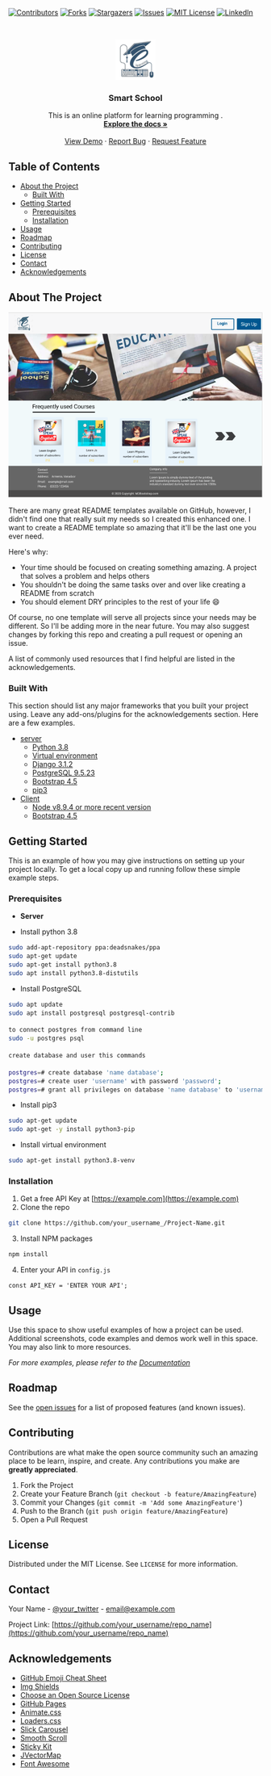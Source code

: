 <!--
*** Thanks for checking out this README Template. If you have a suggestion that would
*** make this better, please fork the repo and create a pull request or simply open
*** an issue with the tag "enhancement".
*** Thanks again! Now go create something AMAZING! :D
-->





<!-- PROJECT SHIELDS -->
<!--
*** I'm using markdown "reference style" links for readability.
*** Reference links are enclosed in brackets [ ] instead of parentheses ( ).
*** See the bottom of this document for the declaration of the reference variables
*** for contributors-url, forks-url, etc. This is an optional, concise syntax you may use.
*** https://www.markdownguide.org/basic-syntax/#reference-style-links
-->
[![Contributors][contributors-shield]][contributors-url]
[![Forks][forks-shield]][forks-url]
[![Stargazers][stars-shield]][stars-url]
[![Issues][issues-shield]][issues-url]
[![MIT License][license-shield]][license-url]
[![LinkedIn][linkedin-shield]][linkedin-url]



<!-- PROJECT LOGO -->
<br />
<p align="center">
  <a href="https://github.com/Instigate-Training-Center-11/Online_learning_platform/tree/development">
    <img src="images/logo.png" alt="Logo" width="80" height="80">
  </a>

  <h3 align="center">Smart School </h3>

  <p align="center">
    This is an online platform for learning programming .
    <br />
    <a href="https://github.com/Instigate-Training-Center-11/Online_learning_platform/tree/development"><strong>Explore the docs »</strong></a>
    <br />
    <br />
    <a href="https://github.com/Instigate-Training-Center-11/Online_learning_platform/tree/development">View Demo</a>
    ·
    <a href="https://github.com/Instigate-Training-Center-11/Online_learning_platform/tree/development/issues">Report Bug</a>
    ·
    <a href="https://github.com/Instigate-Training-Center-11/Online_learning_platform/tree/development/issues">Request Feature</a>
  </p>
</p>



<!-- TABLE OF CONTENTS -->
## Table of Contents

* [About the Project](#about-the-project)
  * [Built With](#built-with)
* [Getting Started](#getting-started)
  * [Prerequisites](#prerequisites)
  * [Installation](#installation)
* [Usage](#usage)
* [Roadmap](#roadmap)
* [Contributing](#contributing)
* [License](#license)
* [Contact](#contact)
* [Acknowledgements](#acknowledgements)



<!-- ABOUT THE PROJECT -->
## About The Project

[![Product Name Screen Shot][product-screenshot]](https://example.com)

There are many great README templates available on GitHub, however, I didn't find one that really suit my needs so I created this enhanced one. I want to create a README template so amazing that it'll be the last one you ever need.

Here's why:
* Your time should be focused on creating something amazing. A project that solves a problem and helps others
* You shouldn't be doing the same tasks over and over like creating a README from scratch
* You should element DRY principles to the rest of your life :smile:

Of course, no one template will serve all projects since your needs may be different. So I'll be adding more in the near future. You may also suggest changes by forking this repo and creating a pull request or opening an issue.

A list of commonly used resources that I find helpful are listed in the acknowledgements.

### Built With
This section should list any major frameworks that you built your project using. Leave any add-ons/plugins for the acknowledgements section. Here are a few examples.
* [server](https://github.com/Instigate-Training-Center-11/Online_learning_platform/tree/development/server)
  * [Python 3.8](https://docs.python.org/release/3.8.6/)
  * [Virtual environment](https://www.enterprisedb.com/postgres-tutorials/how-use-postgresql-django)
  * [Django 3.1.2](https://docs.djangoproject.com/en/3.1/releases/3.1.2/)
  * [PostgreSQL 9.5.23](https://www.postgresql.org/docs/9.5/index.html)
  * [Bootstrap 4.5](https://getbootstrap.com)
  * [pip3](https://linuxize.com/post/how-to-install-pip-on-ubuntu-18.04/)
* [Client](https://github.com/Instigate-Training-Center-11/Online_learning_platform/tree/development/client)
  * [Node v8.9.4 or more recent version](https://nodejs.org/en/docs/)
  * [Bootstrap 4.5](https://getbootstrap.com)




<!-- GETTING STARTED -->
## Getting Started

This is an example of how you may give instructions on setting up your project locally.
To get a local copy up and running follow these simple example steps.

### Prerequisites

* __Server__

* Install python 3.8
```sh
sudo add-apt-repository ppa:deadsnakes/ppa
sudo apt-get update
sudo apt-get install python3.8
sudo apt install python3.8-distutils
```


* Install  PostgreSQL
```sh
sudo apt update
sudo apt install postgresql postgresql-contrib

to connect postgres from command line
sudo -u postgres psql

create database and user this commands

postgres=# create database 'name database';
postgres=# create user 'username' with password 'password';
postgres=# grant all privileges on database 'name database' to 'username';
```

* Install pip3

```sh
sudo apt-get update
sudo apt-get -y install python3-pip
```

* Install virtual environment
```sh
sudo apt-get install python3.8-venv
```

### Installation

1. Get a free API Key at [https://example.com](https://example.com)
2. Clone the repo
```sh
git clone https://github.com/your_username_/Project-Name.git
```
3. Install NPM packages
```sh
npm install
```
4. Enter your API in `config.js`
```JS
const API_KEY = 'ENTER YOUR API';
```



<!-- USAGE EXAMPLES -->
## Usage

Use this space to show useful examples of how a project can be used. Additional screenshots, code examples and demos work well in this space. You may also link to more resources.

_For more examples, please refer to the [Documentation](https://example.com)_



<!-- ROADMAP -->
## Roadmap

See the [open issues](https://github.com/Instigate-Training-Center-11/Online_learning_platform/tree/development/issues) for a list of proposed features (and known issues).



<!-- CONTRIBUTING -->
## Contributing

Contributions are what make the open source community such an amazing place to be learn, inspire, and create. Any contributions you make are **greatly appreciated**.

1. Fork the Project
2. Create your Feature Branch (`git checkout -b feature/AmazingFeature`)
3. Commit your Changes (`git commit -m 'Add some AmazingFeature'`)
4. Push to the Branch (`git push origin feature/AmazingFeature`)
5. Open a Pull Request



<!-- LICENSE -->
## License

Distributed under the MIT License. See `LICENSE` for more information.



<!-- CONTACT -->
## Contact

Your Name - [@your_twitter](https://twitter.com/your_username) - email@example.com

Project Link: [https://github.com/your_username/repo_name](https://github.com/your_username/repo_name)



<!-- ACKNOWLEDGEMENTS -->
## Acknowledgements
* [GitHub Emoji Cheat Sheet](https://www.webpagefx.com/tools/emoji-cheat-sheet)
* [Img Shields](https://shields.io)
* [Choose an Open Source License](https://choosealicense.com)
* [GitHub Pages](https://pages.github.com)
* [Animate.css](https://daneden.github.io/animate.css)
* [Loaders.css](https://connoratherton.com/loaders)
* [Slick Carousel](https://kenwheeler.github.io/slick)
* [Smooth Scroll](https://github.com/cferdinandi/smooth-scroll)
* [Sticky Kit](http://leafo.net/sticky-kit)
* [JVectorMap](http://jvectormap.com)
* [Font Awesome](https://fontawesome.com)





<!-- MARKDOWN LINKS & IMAGES -->
<!-- https://www.markdownguide.org/basic-syntax/#reference-style-links -->
[contributors-shield]: https://img.shields.io/github/contributors/othneildrew/Best-README-Template.svg?style=flat-square
[contributors-url]: https://github.com/Instigate-Training-Center-11/Online_learning_platform/tree/development/graphs/contributors
[forks-shield]: https://img.shields.io/github/forks/othneildrew/Best-README-Template.svg?style=flat-square
[forks-url]: https://github.com/Instigate-Training-Center-11/Online_learning_platform/tree/development/network/members
[stars-shield]: https://img.shields.io/github/stars/othneildrew/Best-README-Template.svg?style=flat-square
[stars-url]: https://github.com/Instigate-Training-Center-11/Online_learning_platform/tree/development/stargazers
[issues-shield]: https://img.shields.io/github/issues/othneildrew/Best-README-Template.svg?style=flat-square
[issues-url]: https://github.com/Instigate-Training-Center-11/Online_learning_platform/tree/development/issues
[license-shield]: https://img.shields.io/github/license/othneildrew/Best-README-Template.svg?style=flat-square
[license-url]: https://github.com/Instigate-Training-Center-11/Online_learning_platform/tree/development/blob/master/LICENSE.txt
[linkedin-shield]: https://img.shields.io/badge/-LinkedIn-black.svg?style=flat-square&logo=linkedin&colorB=555
[linkedin-url]: https://linkedin.com/in/othneildrew
[product-screenshot]: images/screenshot.png
